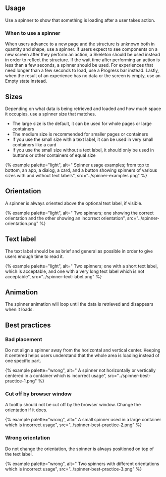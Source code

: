 ## Usage 
Use a spinner to show that something is loading after a user takes action.

### When to use a spinner 
When users advance to a new page and the structure is unknown both in quantity and shape, use a spinner. If users expect to see components on a new screen after they perform an action, a Skeleton should be used instead in order to reflect the structure. If the wait time after performing an action is less than a few seconds, a spinner should be used. For experiences that need longer than a few seconds to load, use a Progress bar instead. Lastly, when the result of an experience has no data or the screen is empty, use an Empty state instead.

## Sizes 
Depending on what data is being retrieved and loaded and how much space it occupies, use a spinner size that matches.
- The large size is the default, it can be used for whole pages or large containers
- The medium size is recommended for smaller pages or containers
- If you use the small size with a text label, it can be used in very small containers like a card
- If you use the small size without a text label, it should only be used in buttons or other containers of equal size

{% example palette="light",
          alt=" Spinner usage examples; from top to bottom, an app, a dialog, a card, and a button showing spinners of various sizes with and without text labels",
          src="../spinner-examples.png" %}

## Orientation 
A spinner is always oriented above the optional text label, if visible.

{% example palette="light",
          alt=" Two spinners; one showing the correct orientation and the other showing an incorrect orientation",
          src="../spinner-orientation.png" %}

## Text label 
The text label should be as brief and general as possible in order to give users enough time to read it.

{% example palette="light",
          alt=" Two spinners; one with a short text label, which is acceptable, and one with a very long text label which is not acceptable",
          src="../spinner-text-label.png" %}

## Animation 
The spinner animation will loop until the data is retrieved and disappears when it loads.

## Best practices 

### Bad placement 
Do not align a spinner away from the horizontal and vertical center. Keeping it centered helps users understand that the whole area is loading instead of one specific part.

{% example palette="wrong",
          alt=" A spinner not horizontally or vertically centered in a container which is incorrect usage",
          src="../spinner-best-practice-1.png" %}

### Cut off by browser window 
A tooltip should not be cut off by the browser window. Change the orientation if it does.

{% example palette="wrong",
          alt=" A small spinner used in a large container which is incorrect usage",
          src="../spinner-best-practice-2.png" %}

### Wrong orientation 
Do not change the orientation, the spinner is always positioned on top of the text label.

{% example palette="wrong",
          alt=" Two spinners with different orientations which is incorrect usage",
          src="../spinner-best-practice-3.png" %}

